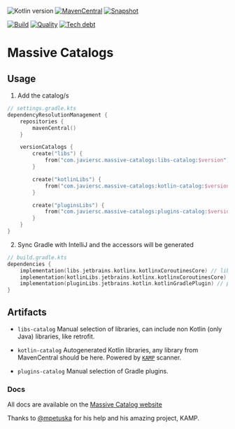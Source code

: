 ![Kotlin version](https://img.shields.io/badge/kotlin-1.5.10-blueviolet?logo=kotlin&logoColor=white)
[![MavenCentral](https://img.shields.io/maven-central/v/com.javiersc.massive-catalogs/libs-catalog?label=MavenCentral)](https://repo1.maven.org/maven2/com/javiersc/massive-catalogs/libs-catalog/)
[![Snapshot](https://img.shields.io/nexus/s/com.javiersc.massive-catalogs/libs-catalog?server=https%3A%2F%2Foss.sonatype.org%2F&label=Snapshot)](https://oss.sonatype.org/content/repositories/snapshots/com/javiersc/massive-catalogs/libs-catalog/)

[![Build](https://img.shields.io/github/workflow/status/JavierSegoviaCordoba/massive-catalogs/build?label=Build&logo=GitHub)](https://github.com/JavierSegoviaCordoba/massive-catalogs/tree/main)
[![Quality](https://img.shields.io/sonar/quality_gate/JavierSegoviaCordoba_massive-catalogs?label=Quality&logo=SonarCloud&logoColor=white&server=https%3A%2F%2Fsonarcloud.io)](https://sonarcloud.io/dashboard?id=JavierSegoviaCordoba_massive-catalogs)
[![Tech debt](https://img.shields.io/sonar/tech_debt/JavierSegoviaCordoba_massive-catalogs?label=Tech%20debt&logo=SonarCloud&logoColor=white&server=https%3A%2F%2Fsonarcloud.io)](https://sonarcloud.io/dashboard?id=JavierSegoviaCordoba_massive-catalogs)

# Massive Catalogs

## Usage

1. Add the catalog/s

```kotlin
// settings.gradle.kts
dependencyResolutionManagement {
    repositories {
        mavenCentral()
    }

    versionCatalogs {
        create("libs") {
            from("com.javiersc.massive-catalogs:libs-catalog:$version")
        }

        create("kotlinLibs") {
            from("com.javiersc.massive-catalogs:kotlin-catalog:$version")
        }

        create("pluginsLibs") {
            from("com.javiersc.massive-catalogs:plugins-catalog:$version")
        }
    }
}
```

2. Sync Gradle with IntelliJ and the accessors will be generated

```kotlin
// build.gradle.kts
dependencies {
    implementation(libs.jetbrains.kotlinx.kotlinxCoroutinesCore) // libs-catalog
    implementation(kotlinLibs.jetbrains.kotlinx.kotlinxCoroutinesCore) // kotlin-catalog
    implementation(pluginLibs.jetbrains.kotlin.kotlinGradlePlugin) // plugins-catalog
}
```

## Artifacts

- `libs-catalog` Manual selection of libraries, can include non Kotlin (only Java) libraries, like
  retrofit.

- `kotlin-catalog` Autogenerated Kotlin libraries, any library from MavenCentral should be here.
  Powered by [`KAMP`](https://github.com/mpetuska/kamp) scanner.

- `plugins-catalog` Manual selection of Gradle plugins.

### Docs

All docs are available on the [Massive Catalog website](https://massive-catalogs.javiersc.com)

Thanks to [@mpetuska](https://github.com/mpetuska) for his help and his amazing project, KAMP.
